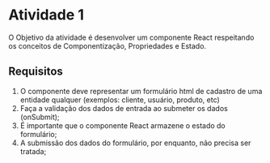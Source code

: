 # Atividade 1

O Objetivo da atividade é desenvolver um componente React respeitando os conceitos de Componentização, Propriedades e Estado.

## Requisitos

1. O componente deve representar um formulário html de cadastro de uma entidade qualquer (exemplos: cliente, usuário, produto, etc)
2. Faça a validação dos dados de entrada ao submeter os dados (onSubmit);
3. É importante que o componente React armazene o estado do formulário;
4. A submissão dos dados do formulário, por enquanto, não precisa ser tratada;